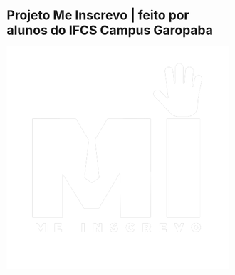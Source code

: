 # Projeto Me Inscrevo | feito por alunos do IFCS Campus Garopaba
![Logo do Meu Repositório](imagens/MI_legenda_branco.png)
